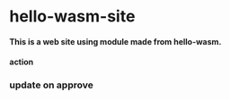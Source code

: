 # hello-wasm-site

#### This is a web site using module made from hello-wasm.

#### action

### update on approve
